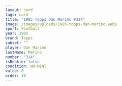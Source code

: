 ```yaml
---
layout: card
tags: card
title: "1985 Topps Dan Marino #314"
image: /images/uploads/1985-topps-dan-marino.webp
sport: Football
year: 1985
brand: Topps
subset: ""
player: Dan Marino
lastName: Marino
number: "314"
isRookie: false
condition: NR-MINT
value: 8
order: 10
---
```

